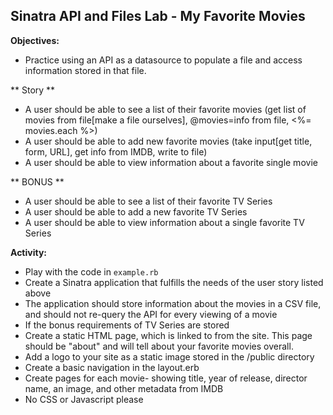 ## Sinatra API and Files Lab - My Favorite Movies

**Objectives:**

* Practice using an API as a datasource to populate a file and access information stored in that file.

** Story **

* A user should be able to see a list of their favorite movies (get list of movies from file[make a file ourselves], @movies=info from file, <%= movies.each %>)
* A user should be able to add new favorite movies (take input[get title, form, URL], get info from IMDB, write to file)
* A user should be able to view information about a favorite single movie

** BONUS **

* A user should be able to see a list of their favorite TV Series
* A user should be able to add a new favorite TV Series
* A user should be able to view information about a single favorite TV Series

**Activity:**

* Play with the code in `example.rb`
* Create a Sinatra application that fulfills the needs of the user story listed above
* The application should store information about the movies in a CSV file, and should not re-query the API for every viewing of a movie
* If the bonus requirements of TV Series are stored
* Create a static HTML page, which is linked to from the site. This page should be "about" and will tell about your favorite movies overall.
* Add a logo to your site as a static image stored in the /public directory
* Create a basic navigation in the layout.erb
* Create pages for each movie- showing title, year of release, director name, an image, and other metadata from IMDB
* No CSS or Javascript please

